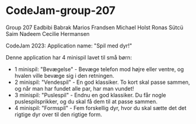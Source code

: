 # CodeJam-group-207
Group 207
Eadbibi Babrak
Marios Frandsen
Michael Holst
Ronas Sütcü
Saim Nadeem
Cecilie Hermansen

CodeJam 2023:
Application name: "Spil med dyr!"

Denne application har 4 minispil lavet til små børn:
- 1 minispil: "Bevægelse" -  Bevæge telefon mod højre eller ventre, og hvalen ville bevæge sig i den retningen.
- 2 minispil: "Vendespil" - En god klassiker. To kort skal passe sammen, og når man har fundet alle par, har man vundet!
- 3 minispil: "Puslespil" - Endnu en god klassiker. Du får nogle puslespilsprikker, og du skal få dem til at passe sammen.
- 4 minispil: "Formspil" - Fem forskellig dyr, hvor du skal sætte det det rigtige dyr over til den rigtige form.


